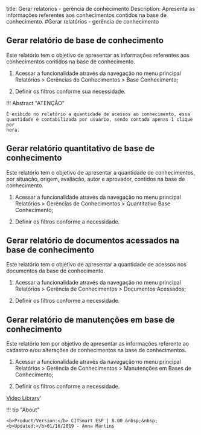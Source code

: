 title: Gerar relatórios - gerência de conhecimento
Description: Apresenta as informações referentes aos conhecimentos contidos na base de conhecimento.
#Gerar relatórios - gerência de conhecimento

Gerar relatório de base de conhecimento
-------------------------------------------

Este relatório tem o objetivo de apresentar as informações referentes aos
conhecimentos contidos na base de conhecimento.

1.  Acessar a funcionalidade através da navegação no menu principal Relatórios
    \> Gerências de Conhecimentos \> Base Conhecimento;

2.  Definir os filtros conforme sua necessidade.

!!! Abstract "ATENÇÃO"

    É exibido no relatório a quantidade de acessos ao conhecimento, essa
    quantidade é contabilizada por usuário, sendo contada apenas 1 clique por
    hora.  

Gerar relatório quantitativo de base de conhecimento
--------------------------------------------------------

Este relatório tem o objetivo de apresentar a quantidade de conhecimentos, por
situação, origem, avaliação, autor e aprovador, contidos na base de
conhecimento.

1.  Acessar a funcionalidade através da navegação no menu principal Relatórios
    \> Gerências de Conhecimentos \> Quantitativo Base Conhecimento;

2.  Definir os filtros conforme a necessidade.

Gerar relatório de documentos acessados na base de conhecimento
-------------------------------------------------------------------

Este relatório tem o objetivo de apresentar a quantidade de acessos nos
documentos da base de conhecimento.

1.  Acessar a funcionalidade através da navegação no menu principal Relatórios
    \> Gerência de Conhecimentos \> Documentos Acessados;

2.  Definir os filtros conforme a necessidade.

Gerar relatório de manutenções em base de conhecimento
----------------------------------------------------------

Este relatório tem por objetivo de apresentar as informações referente ao
cadastro e/ou alterações de conhecimentos na base de conhecimentos.

1.  Acessar a funcionalidade através da navegação no menu principal Relatórios
    \> Gerência de Conhecimentos \> Manutenções em Bases de Conhecimento;

2.  Definir os filtros conforme a necessidade.


<i class='fa fa-youtube-play  fa-2x' style='color:#97ce17;vertical-align: middle;'> </i> [Video Library](https://www.youtube.com/playlist?list=PLB5qK2uzf2RMbaWr-pRsc9bsaVnc_xTzd)'

!!! tip "About"

    <b>Product/Version:</b> CITSmart ESP | 8.00 &nbsp;&nbsp;
    <b>Updated:</b>01/16/2019 - Anna Martins

